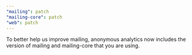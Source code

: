 ```yaml
---
"mailing": patch
"mailing-core": patch
"web": patch
---
```


To better help us improve mailing, anonymous analytics now includes the version of mailing and mailing-core that you are using.
